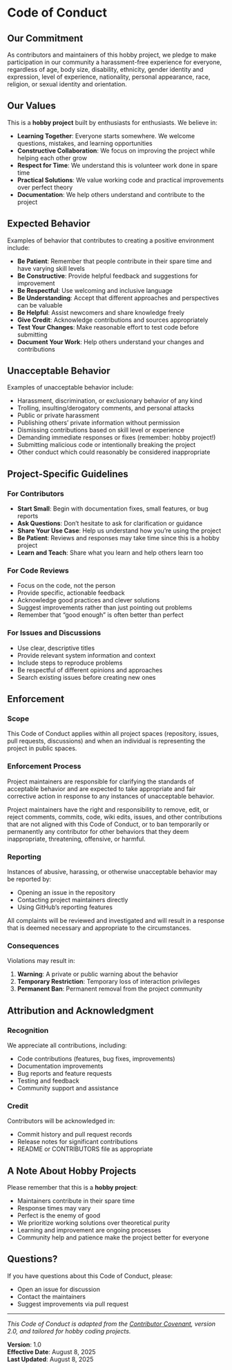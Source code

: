 # Code of Conduct

## Our Commitment

As contributors and maintainers of this hobby project, we pledge to make participation in our community a harassment-free experience for everyone, regardless of age, body size, disability, ethnicity, gender identity and expression, level of experience, nationality, personal appearance, race, religion, or sexual identity and orientation.

## Our Values

This is a **hobby project** built by enthusiasts for enthusiasts. We believe in:

- **Learning Together**: Everyone starts somewhere. We welcome questions, mistakes, and learning opportunities
- **Constructive Collaboration**: We focus on improving the project while helping each other grow
- **Respect for Time**: We understand this is volunteer work done in spare time
- **Practical Solutions**: We value working code and practical improvements over perfect theory
- **Documentation**: We help others understand and contribute to the project

## Expected Behavior

Examples of behavior that contributes to creating a positive environment include:

- **Be Patient**: Remember that people contribute in their spare time and have varying skill levels
- **Be Constructive**: Provide helpful feedback and suggestions for improvement
- **Be Respectful**: Use welcoming and inclusive language
- **Be Understanding**: Accept that different approaches and perspectives can be valuable
- **Be Helpful**: Assist newcomers and share knowledge freely
- **Give Credit**: Acknowledge contributions and sources appropriately
- **Test Your Changes**: Make reasonable effort to test code before submitting
- **Document Your Work**: Help others understand your changes and contributions

## Unacceptable Behavior

Examples of unacceptable behavior include:

- Harassment, discrimination, or exclusionary behavior of any kind
- Trolling, insulting/derogatory comments, and personal attacks
- Public or private harassment
- Publishing others’ private information without permission
- Dismissing contributions based on skill level or experience
- Demanding immediate responses or fixes (remember: hobby project!)
- Submitting malicious code or intentionally breaking the project
- Other conduct which could reasonably be considered inappropriate

## Project-Specific Guidelines

### For Contributors

- **Start Small**: Begin with documentation fixes, small features, or bug reports
- **Ask Questions**: Don’t hesitate to ask for clarification or guidance
- **Share Your Use Case**: Help us understand how you’re using the project
- **Be Patient**: Reviews and responses may take time since this is a hobby project
- **Learn and Teach**: Share what you learn and help others learn too

### For Code Reviews

- Focus on the code, not the person
- Provide specific, actionable feedback
- Acknowledge good practices and clever solutions
- Suggest improvements rather than just pointing out problems
- Remember that “good enough” is often better than perfect

### For Issues and Discussions

- Use clear, descriptive titles
- Provide relevant system information and context
- Include steps to reproduce problems
- Be respectful of different opinions and approaches
- Search existing issues before creating new ones

## Enforcement

### Scope

This Code of Conduct applies within all project spaces (repository, issues, pull requests, discussions) and when an individual is representing the project in public spaces.

### Enforcement Process

Project maintainers are responsible for clarifying the standards of acceptable behavior and are expected to take appropriate and fair corrective action in response to any instances of unacceptable behavior.

Project maintainers have the right and responsibility to remove, edit, or reject comments, commits, code, wiki edits, issues, and other contributions that are not aligned with this Code of Conduct, or to ban temporarily or permanently any contributor for other behaviors that they deem inappropriate, threatening, offensive, or harmful.

### Reporting

Instances of abusive, harassing, or otherwise unacceptable behavior may be reported by:

- Opening an issue in the repository
- Contacting project maintainers directly
- Using GitHub’s reporting features

All complaints will be reviewed and investigated and will result in a response that is deemed necessary and appropriate to the circumstances.

### Consequences

Violations may result in:

1. **Warning**: A private or public warning about the behavior
1. **Temporary Restriction**: Temporary loss of interaction privileges
1. **Permanent Ban**: Permanent removal from the project community

## Attribution and Acknowledgment

### Recognition

We appreciate all contributions, including:

- Code contributions (features, bug fixes, improvements)
- Documentation improvements
- Bug reports and feature requests
- Testing and feedback
- Community support and assistance

### Credit

Contributors will be acknowledged in:

- Commit history and pull request records
- Release notes for significant contributions
- README or CONTRIBUTORS file as appropriate

## A Note About Hobby Projects

Please remember that this is a **hobby project**:

- Maintainers contribute in their spare time
- Response times may vary
- Perfect is the enemy of good
- We prioritize working solutions over theoretical purity
- Learning and improvement are ongoing processes
- Community help and patience make the project better for everyone

## Questions?

If you have questions about this Code of Conduct, please:

- Open an issue for discussion
- Contact the maintainers
- Suggest improvements via pull request

-----

*This Code of Conduct is adapted from the [Contributor Covenant](https://www.contributor-covenant.org/), version 2.0, and tailored for hobby coding projects.*

**Version**: 1.0  
**Effective Date**: August 8, 2025  
**Last Updated**: August 8, 2025
